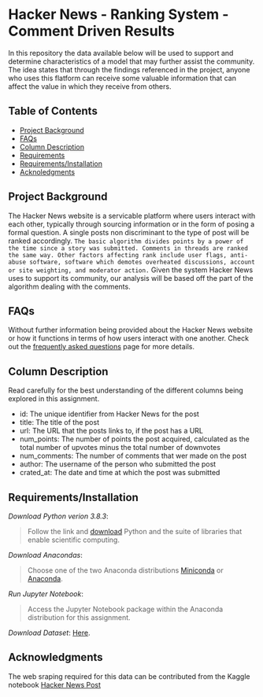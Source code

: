 # Hacker News - Ranking System - Comment Driven Results

In this repository the data available below will be used to support and determine characteristics of a model that may further assist the community. The idea states that through the findings referenced in the project, anyone who uses this flatform can receive some valuable information that can affect the value in which they receive from others. 

## Table of Contents
 * [Project Background](#project-background)
 * [FAQs](#faqs)
 * [Column Description](#column-description)
 * [Requirements](#requirements)
 * [Requirements/Installation](#installation)
 * [Acknoledgments](#acknoledgments) 
 
 ## Project Background

The Hacker News website is a servicable platform where users interact with each other, typically through sourcing information or in the form of posing a formal question. A single posts non discriminant to the type of post will be ranked accordingly. `The basic algorithm divides points by a power of the time since a story was submitted. Comments in threads are ranked the same way. Other factors affecting rank include user flags, anti-abuse software, software which demotes overheated discussions, account or site weighting, and moderator action.` Given the system Hacker News uses to support its community, our analysis will be based off the part of the algorithm dealing with the comments. 

## FAQs

Without further information being provided about the Hacker News website or how it functions in terms of how users interact with one another. Check out the [frequently asked questions](https://news.ycombinator.com/newsfaq.html) page for more details.
  
## Column Description

 Read carefully for the best understanding of the different columns being explored in this assignment.

   * id: The unique identifier from Hacker News for the post
   * title: The title of the post
   * url: The URL that the posts links to, if the post has a URL
   * num_points: The number of points the post acquired, calculated as the total number of upvotes minus the total number of downvotes
   * num_comments: The number of comments that wer made on the post
   * author: The username of the person who submitted the post
   * crated_at: The date and time at which the post was submitted

## Requirements/Installation

*Download Python verion 3.8.3*: 
> Follow the link and [download](https://www.python.org/downloads) Python and the suite of libraries that enable scientific computing.

*Download Anacondas*: 
> Choose one of the two Anaconda distributions [Miniconda](http://conda.pydata.org/miniconda.html) or [Anaconda](https://www.continuum.io/downloads).

*Run Jupyter Notebook*: 
> Access the Jupyter Notebook package within the Anaconda distribution for this assignment.

*Download Dataset*: [Here](https://www.kaggle.com/hacker-news/hacker-news-posts).

## Acknowledgments

The web sraping required for this data can be contributed from the Kaggle notebook [Hacker News Post](https://www.kaggle.com/hacker-news/hacker-news-posts)

